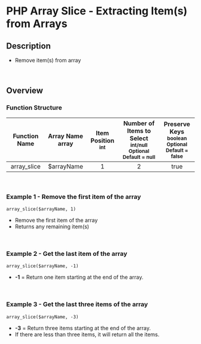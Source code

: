 # PHP Array Slice - Extracting Item(s) from Arrays

## Description
- Remove item(s) from array
<br>

## Overview

### Function Structure
|Function Name|Array Name <br>array|Item Position <small><br> int</small>|Number of Items to Select <small><br>int/null<br>Optional <br> Default = null</small>|Preserve Keys <small> <br>boolean<br>Optional <br> Default = false</small>|
|:--:|:--:|:--:|:--:|:--:|
|array_slice|$arrayName|1|2|true|

<br>

### Example 1 - Remove the first item of the array
```
array_slice($arrayName, 1)
```
- Remove the first item of the array
- Returns any remaining item(s)
<br>

### Example 2 - Get the last item of the array
```
array_slice($arrayName, -1)
```
- **-1** = Return one item starting at the end of the array.
<br>

### Example 3 - Get the last three items of the array
```
array_slice($arrayName, -3)
```
- **-3** = Return three items starting at the end of the array.
- If there are less than three items, it will return all the items.

